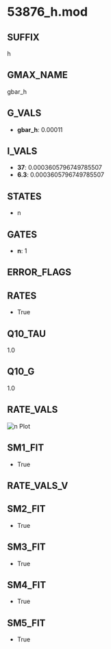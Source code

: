 # 53876_h.mod

## SUFFIX

h

## GMAX_NAME

gbar_h

## G_VALS

- **gbar_h**: 0.00011

## I_VALS

- **37**: 0.0003605796749785507
- **6.3**: 0.0003605796749785507

## STATES

- n

## GATES

- **n**: 1

## ERROR_FLAGS


## RATES

- True

## Q10_TAU

1.0

## Q10_G

1.0

## RATE_VALS

![n Plot](/Users/pbozelos/Dropbox/icg-Chai-Panos/supermodels/output_markdown_files/IH/53876_h.mod/images/n.png)

## SM1_FIT

- True

## RATE_VALS_V

## SM2_FIT

- True

## SM3_FIT

- True

## SM4_FIT

- True

## SM5_FIT

- True

